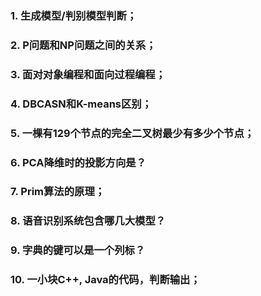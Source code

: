 
### 1. 生成模型/判别模型判断；
### 2. P问题和NP问题之间的关系；
### 3. 面对对象编程和面向过程编程；
### 4. DBCASN和K-means区别；
### 5. 一棵有129个节点的完全二叉树最少有多少个节点；
### 6. PCA降维时的投影方向是？
### 7. Prim算法的原理；
### 8. 语音识别系统包含哪几大模型？
### 9. 字典的键可以是一个列标？
### 10. 一小块C++, Java的代码，判断输出；












